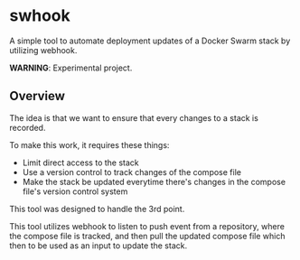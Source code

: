 # swhook

A simple tool to automate deployment updates of a Docker Swarm stack by
utilizing webhook.

**WARNING**: Experimental project.

## Overview

The idea is that we want to ensure that every changes to a stack is recorded.

To make this work, it requires these things:

  - Limit direct access to the stack
  - Use a version control to track changes of the compose file
  - Make the stack be updated everytime there's changes in the compose file's version control system

This tool was designed to handle the 3rd point.

This tool utilizes webhook to listen to push event from a repository, where the compose file is tracked, and
then pull the updated compose file which then to be used as an input to update
the stack.
